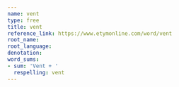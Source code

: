 ```yaml
---
name: vent
type: free
title: vent
reference_link: https://www.etymonline.com/word/vent
root_name: 
root_language: 
denotation: 
word_sums:
- sum: 'Vent + '
  respelling: vent
---
```


